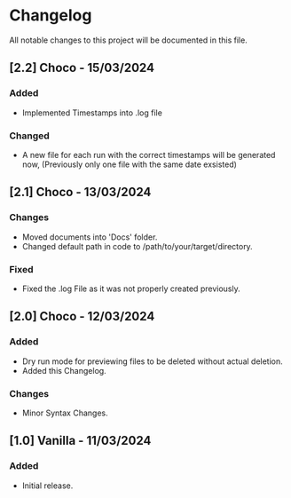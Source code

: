 # Changelog 

All notable changes to this project will be documented in this file.

## [2.2] Choco - 15/03/2024

### Added
- Implemented Timestamps into .log file

### Changed
- A new file for each run with the correct timestamps will be generated now, (Previously only one file with the same date exsisted)

## [2.1] Choco - 13/03/2024

### Changes
- Moved documents into 'Docs' folder.
- Changed default path in code to /path/to/your/target/directory.

### Fixed
- Fixed the .log File as it was not properly created previously.

## [2.0] Choco - 12/03/2024

### Added
- Dry run mode for previewing files to be deleted without actual deletion.
- Added this Changelog.

### Changes
- Minor Syntax Changes.

## [1.0] Vanilla - 11/03/2024

### Added
- Initial release.
